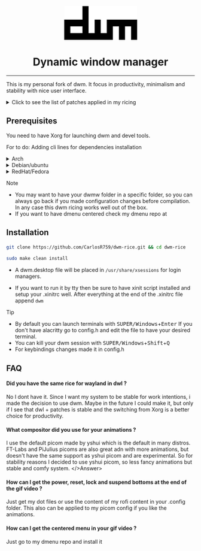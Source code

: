 <div align="center">
  <img src="./dwm.png" alt="dwm-logo-bordered" width="195" height="90"/>

  # Dynamic window manager

</div>

---
This is my personal fork of dwm. It focus in productivity, minimalism and stability with nice user interface.

<details>
    <summary> Click to see the list of patches applied in my ricing </summary>
    
    - alwaysCenter
    - attachBottom
    - autoStart
    - moveStack
    - pertag
    - status2d
    - vanityGapps [Includes bottom stack, gridmode, fibonnaci layouts and more]
    - warp

</details>

## Prerequisites
You need to have Xorg for launching dwm and devel tools.

For to do: Adding cli lines for dependencies installation
<details>
    <summary>Arch</summary>

    ```sh
    sudo pacman -S base base-devel xorg git
    ```
</details>

<details>
    <summary>Debian/ubuntu</summary>

    ```sh
    sudo apt install 
    ```
</details>

<details>
    <summary>RedHat/Fedora</summary>

    ```sh
    sudo rpm install
    ```
</details>



> [!NOTE]
> - You may want to have your dwmw folder in a specific folder, so you can always go back if you made configuration changes before compilation. In any case this dwm ricing works well out of the box.
> - If you want to have dmenu centered check my dmenu repo at 


## Installation

```sh
git clone https://github.com/CarlosR759/dwm-rice.git && cd dwm-rice
```
```sh
sudo make clean install
```

- A dwm.desktop file will be placed in `/usr/share/xsessions` for login managers.

- If you want to run it by tty then be sure to have xinit script installed and setup your .xinitrc well. After everything at the end of the .xinitrc file append `dwm`

> [!TIP]
> - By default you can launch terminals with <kbd>SUPER/Windows</kbd>+<kbd>Enter</kbd> If you don't have alacritty go to config.h and edit the file to have your desired terminal.
> - You can kill your dwm session with <kbd>SUPER/Windows</kbd>+<kbd>Shift</kbd>+<kbd>Q<kbd>
> - For keybindings changes made it in config.h

## FAQ

#### Did you have  the same rice for wayland in dwl ? 

<Answer>

No I dont have it. Since I want my system to be stable for work intentions, i made the decision to use dwm. Maybe in the future I could make it, but only if I see that dwl + patches is stable and the switching from Xorg is a better choice for productivity.
</Answer>

#### What compositor did you use for your animations ? 

<Answer>

I use the default picom made by yshui which is the default in many distros. FT-Labs and PiJulius picoms are also great adn with more animations, but doesn't have the same support as yshui picom and are experimental. So for stability reasons I decided to use yshui picom, so less fancy animations but stable and comfy system.
</>Answer>

#### How can I get the power, reset, lock and suspend bottoms at the end of the gif video ?

<Answer>

Just get my dot files or use the content of my rofi content in your .config folder. This also can be applied to my picom config if you like the animations.
</Answer>

#### How can I get the centered menu in  your gif video ? 

<Answer>

Just go to my dmenu repo and install it
</Answer>
